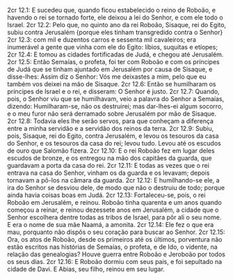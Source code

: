 2cr 12.1: E sucedeu que, quando ficou estabelecido o reino de Roboão, e havendo o rei se tornado forte, ele deixou a lei do Senhor, e com ele todo o Israel.
2cr 12.2: Pelo que, no quinto ano da rei Roboão, Sisaque, rei do Egito, subiu contra Jerusalém {porque eles tinham transgredido contra o Senhor}
2cr 12.3: com mil e duzentos carros e sessenta mil cavaleiros; era inumerável a gente que vinha com ele do Egito: líbios, suquitas e etíopes;
2cr 12.4: E tomou as cidades fortificadas de Judá, e chegou até Jerusalém.
2cr 12.5: Então Semaías, o profeta, foi ter com Roboão e com os príncipes de Judá que se tinham ajuntado em Jerusalém por causa de Sisaque, e disse-lhes: Assim diz o Senhor: Vós me deixastes a mim, pelo que eu também vos deixei na mão de Sisaque.
2cr 12.6: Então se humilharam os príncipes de Israel e o rei, e disseram: O Senhor é justo.
2cr 12.7: Quando, pois, o Senhor viu que se humilhavam, veio a palavra do Senhor a Semaías, dizendo: Humilharam-se, não os destruirei; mas dar-lhes-ei algum socorro, e o meu furor não será derramado sobre Jerusalém por mão de Sisaque.
2cr 12.8: Todavia eles lhe serão servos, para que conheçam a diferença entre a minha servidão e a servidão dos reinos da terra.
2cr 12.9: Subiu, pois, Sisaque, rei do Egito, contra Jerusalém, e levou os tesouros da casa do Senhor, e os tesouros da casa do rei; levou tudo. Levou até os escudos de ouro que Salomão fizera.
2cr 12.10: E o rei Roboão fez em lugar deles escudos de bronze, e os entregou na mão dos capitães da guarda, que guardavam a porta da casa do rei.
2cr 12.11: E todas as vezes que o rei entrava na casa do Senhor, vinham os da guarda e os levavam; depois tornavam a pô-los na câmara da guarda.
2cr 12.12: E humilhando-se ele, a ira do Senhor se desviou dele, de modo que não o destruiu de todo; porque ainda havia coisas boas em Judá.
2cr 12.13: Fortaleceu-se, pois, o rei Roboão em Jerusalém, e reinou. Roboão tinha quarenta e um anos quando começou a reinar, e reinou dezessete anos em Jerusalém, a cidade que o Senhor escolhera dentre todas as tribos de Israel, para pôr ali o seu nome. E era o nome de sua mãe Naamá, a amonita.
2cr 12.14: Ele fez o que era mau, porquanto não dispôs o seu coração para buscar ao Senhor.
2cr 12.15: Ora, os atos de Roboão, desde os primeiros até os últimos, porventura não estão escritos nas histórias de Semaías, o profeta, e de Ido, o vidente, na relação das genealogias? Houve guerra entre Roboão e Jeroboão por todos os seus dias.
2cr 12.16: E Roboão dormiu com seus pais, e foi sepultado na cidade de Davi. E Abias, seu filho, reinou em seu lugar.

